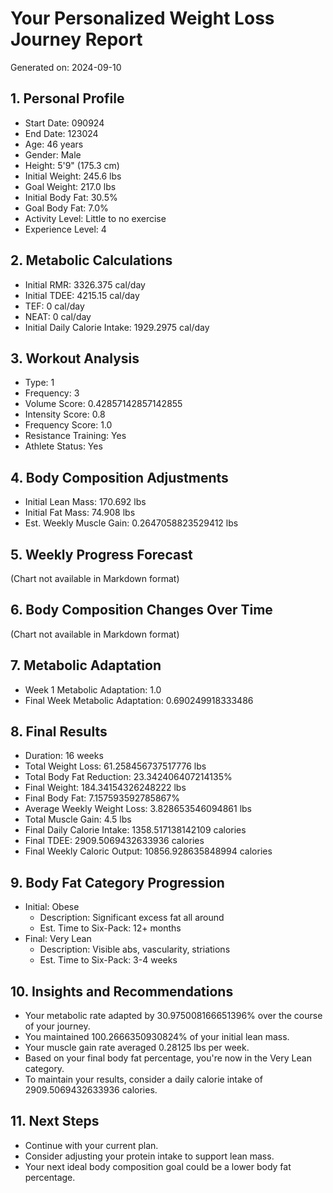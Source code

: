 # Your Personalized Weight Loss Journey Report

Generated on: 2024-09-10

## 1. Personal Profile

- Start Date: 090924
- End Date: 123024
- Age: 46 years
- Gender: Male
- Height: 5'9" (175.3 cm)
- Initial Weight: 245.6 lbs
- Goal Weight: 217.0 lbs
- Initial Body Fat: 30.5%
- Goal Body Fat: 7.0%
- Activity Level: Little to no exercise
- Experience Level: 4

## 2. Metabolic Calculations

- Initial RMR: 3326.375 cal/day
- Initial TDEE: 4215.15 cal/day
- TEF: 0 cal/day
- NEAT: 0 cal/day
- Initial Daily Calorie Intake: 1929.2975 cal/day

## 3. Workout Analysis

- Type: 1
- Frequency: 3
- Volume Score: 0.42857142857142855
- Intensity Score: 0.8
- Frequency Score: 1.0
- Resistance Training: Yes
- Athlete Status: Yes

## 4. Body Composition Adjustments

- Initial Lean Mass: 170.692 lbs
- Initial Fat Mass: 74.908 lbs
- Est. Weekly Muscle Gain: 0.2647058823529412 lbs

## 5. Weekly Progress Forecast

(Chart not available in Markdown format)

## 6. Body Composition Changes Over Time

(Chart not available in Markdown format)

## 7. Metabolic Adaptation

- Week 1 Metabolic Adaptation: 1.0
- Final Week Metabolic Adaptation: 0.690249918333486

## 8. Final Results

- Duration: 16 weeks
- Total Weight Loss: 61.258456737517776 lbs
- Total Body Fat Reduction: 23.342406407214135%
- Final Weight: 184.34154326248222 lbs
- Final Body Fat: 7.157593592785867%
- Average Weekly Weight Loss: 3.828653546094861 lbs
- Total Muscle Gain: 4.5 lbs
- Final Daily Calorie Intake: 1358.517138142109 calories
- Final TDEE: 2909.5069432633936 calories
- Final Weekly Caloric Output: 10856.928635848994 calories

## 9. Body Fat Category Progression

- Initial: Obese
  - Description: Significant excess fat all around
  - Est. Time to Six-Pack: 12+ months
- Final: Very Lean
  - Description: Visible abs, vascularity, striations
  - Est. Time to Six-Pack: 3-4 weeks

## 10. Insights and Recommendations

- Your metabolic rate adapted by 30.975008166651396% over the course of your journey.
- You maintained 100.2666350930824% of your initial lean mass.
- Your muscle gain rate averaged 0.28125 lbs per week.
- Based on your final body fat percentage, you're now in the Very Lean category.
- To maintain your results, consider a daily calorie intake of 2909.5069432633936 calories.

## 11. Next Steps

- Continue with your current plan.
- Consider adjusting your protein intake to support lean mass.
- Your next ideal body composition goal could be a lower body fat percentage.

